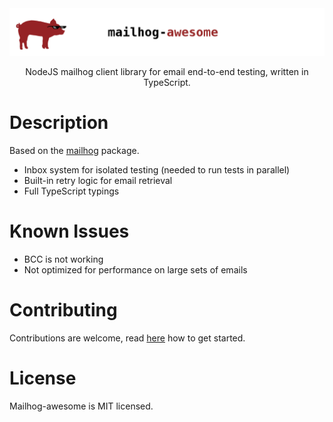 <img src="https://github.com/derbenoo/mailhog-awesome/raw/master/docs/mailhog-awesome.png?sanitize=true" alt="mailhog-awesome" />

<p align="center">
NodeJS mailhog client library for email end-to-end testing, written in TypeScript.
</p>


# Description 


Based on the [mailhog](https://www.npmjs.com/package/mailhog) package. 


- Inbox system for isolated testing (needed to run tests in parallel)
- Built-in retry logic for email retrieval
- Full TypeScript typings


# Known Issues

- BCC is not working
- Not optimized for performance on large sets of emails

# Contributing

Contributions are welcome, read [here](./CONTRIBUTING.md) how to get started.

# License

Mailhog-awesome is MIT licensed.
